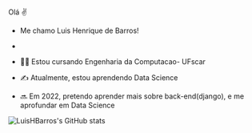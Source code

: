 Olá ✌️
- Me chamo Luis Henrique de Barros!

-
- 👨‍💻 Estou cursando Engenharia da Computacao- UFscar
- ✍️ Atualmente, estou aprendendo Data Science
- 🔜 Em 2022, pretendo aprender mais sobre back-end(django), e me aprofundar em Data Science

![LuisHBarros's GitHub stats](https://github-readme-stats.vercel.app/api?username=LuisHBarros&count_private=true&show_icons=true&theme=merko)
